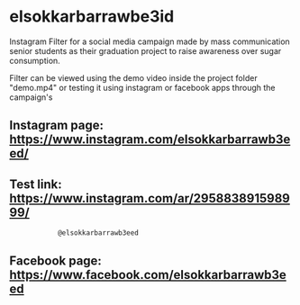 # elsokkarbarrawbe3id
Instagram Filter for a social media campaign made by mass communication senior students as their graduation project to raise awareness over sugar consumption.


Filter can be viewed using the demo video inside the project folder "demo.mp4" 
or testing it using instagram or facebook apps through the campaign's 



## Instagram page: https://www.instagram.com/elsokkarbarrawb3eed/


## Test link: https://www.instagram.com/ar/295883891598999/

                @elsokkarbarrawb3eed


## Facebook page: https://www.facebook.com/elsokkarbarrawb3eed

 
